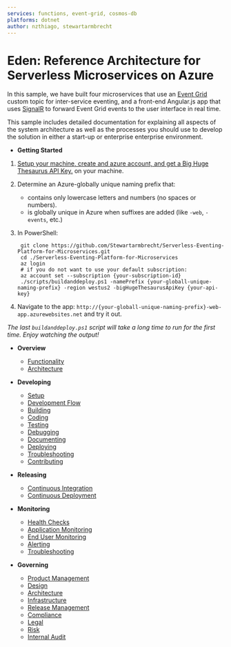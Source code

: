 ```yaml
---
services: functions, event-grid, cosmos-db
platforms: dotnet
author: nzthiago, stewartarmbrecht
---
```


# Eden: Reference Architecture for Serverless Microservices on Azure

In this sample, we have built four microservices that use an [Event Grid](https://docs.microsoft.com/en-us/azure/event-grid/overview) 
custom topic for inter-service eventing, and a front-end Angular.js app that uses [SignalR](https://www.asp.net/signalr) 
to forward Event Grid events to the user interface in real time.

This sample includes detailed documentation for explaining
all aspects of the system architecture as well as the processes you should use to 
develop the solution in either a start-up or enterprise enterprise environment.

* **Getting Started**
1. [Setup your machine, create and azure account, and get a Big Huge Thesaurus API Key.](/_docs/developing/setup.md) on your machine.
2. Determine an Azure-globally unique naming prefix that: 
    * contains only lowercase letters and numbers (no spaces or numbers).
    * is globally unique in Azure when suffixes are added (like `-web`, `-events`, etc.)
3. In PowerShell:

        git clone https://github.com/Stewartarmbrecht/Serverless-Eventing-Platform-for-Microservices.git
        cd ./Serverless-Eventing-Platform-for-Microservices
        az login
        # if you do not want to use your default subscription:
        az account set --subscription {your-subscription-id}
        ./scripts/buildanddeploy.ps1 -namePrefix {your-globall-unique-naming-prefix} -region westus2 -bigHugeThesaurusApiKey {your-api-key}
4. Navigate to the app: `http://{your-globall-unique-naming-prefix}-web-app.azurewebsites.net` and try it out.


_The last `buildanddeploy.ps1` script will take a long time to run for the first time.  Enjoy watching the output!_

* **Overview**
    * [Functionality](/_docs/overview/functionality.md)
    * [Architecture](/_docs/overview/architecture.md)

* **Developing**
    * [Setup](/_docs/developing/setup.md)
    * [Development Flow](/_docs/developing/development-flow.md)
    * [Building](/_docs/developing/building.md)
    * [Coding](/_docs/developing/coding.md)
    * [Testing](/_docs/developing/testing.md)
    * [Debugging](/_docs/developing/debugging.md)
    * [Documenting](/_docs/developing/documenting.md)
    * [Deploying](/_docs/developing/deploying.md)
    * [Troubleshooting](/_docs/monitoring/troubleshooting.md)
    * [Contributing](/_docs/monitoring/contributing.md)

* **Releasing**
    * [Continuous Integration](/_docs/releasing/continuous-integration.md)
    * [Continuous Deployment](/_docs/releasing/continuous-deployment.md)

* **Monitoring**
    * [Health Checks](/_docs/monitoring/health-checks.md)
    * [Application Monitoring](/_docs/monitoring/application-monitoring.md)
    * [End User Monitoring](/_docs/monitoring/end-user-monitoring.md)
    * [Alerting](/_docs/monitoring/alerting.md)
    * [Troubleshooting](/_docs/monitoring/troubleshooting.md)

* **Governing**
    * [Product Management](/_docs/governing/product-management.md)
    * [Design](/_docs/governing/design.md)
    * [Architecture](/_docs/governing/architecture.md)
    * [Infrastructure](/_docs/governing/infrastructure.md)
    * [Release Management](/_docs/governing/pipeline.md)
    * [Compliance](/_docs/governing/compliance.md)
    * [Legal](/_docs/governing/legal.md)
    * [Risk](/_docs/governing/risk.md)
    * [Internal Audit](/_docs/governing/internal-audit.md)
